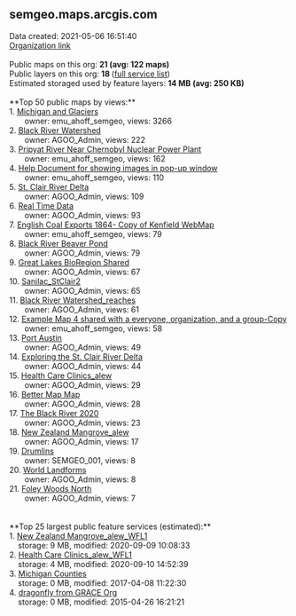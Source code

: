 <h2>semgeo.maps.arcgis.com</h2> Data created: 2021-05-06 16:51:40 <br /><a target='new' href='https://semgeo.maps.arcgis.com'>Organization link</a><br /><br />Public maps on this org: <b>21 (avg: 122 maps)</b><br />Public layers on this org: <b>18 </b>(<a target='new' href='https://services.arcgis.com/dJKlgwiGy0O9whLh/ArcGIS/rest/services'>full service list</a>)<br />Estimated storaged used by feature layers: <b>14 MB (avg: 250 KB)</b><br /><br />**Top 50 public maps by views:**<br />  1. <a target='new' href='https://www.arcgis.com/home/item.html?id=393e0dfcea6540059420d81adb7651ec'>Michigan and Glaciers</a> <br />  &nbsp;&nbsp;&nbsp;&nbsp; &nbsp;&nbsp;owner: emu_ahoff_semgeo, views: 3266<br />  2. <a target='new' href='https://www.arcgis.com/home/item.html?id=8d9b31f89bdb450fb59ac95380778db4'>Black River Watershed</a> <br />  &nbsp;&nbsp;&nbsp;&nbsp; &nbsp;&nbsp;owner: AGOO_Admin, views: 222<br />  3. <a target='new' href='https://www.arcgis.com/home/item.html?id=581aa1c481de4179bb5b7d8984a3dddb'>Pripyat River Near Chernobyl Nuclear Power Plant</a> <br />  &nbsp;&nbsp;&nbsp;&nbsp; &nbsp;&nbsp;owner: emu_ahoff_semgeo, views: 162<br />  4. <a target='new' href='https://www.arcgis.com/home/item.html?id=e1f42d3805324367b03c09d9d649974f'>Help Document for showing images in pop-up window</a> <br />  &nbsp;&nbsp;&nbsp;&nbsp; &nbsp;&nbsp;owner: emu_ahoff_semgeo, views: 110<br />  5. <a target='new' href='https://www.arcgis.com/home/item.html?id=80d734380d224f48b7c28e3943af9f60'>St. Clair River Delta</a> <br />  &nbsp;&nbsp;&nbsp;&nbsp; &nbsp;&nbsp;owner: AGOO_Admin, views: 109<br />  6. <a target='new' href='https://www.arcgis.com/home/item.html?id=6e09e9865607495fb1e04b22611ee954'>Real Time Data</a> <br />  &nbsp;&nbsp;&nbsp;&nbsp; &nbsp;&nbsp;owner: AGOO_Admin, views: 93<br />  7. <a target='new' href='https://www.arcgis.com/home/item.html?id=295bd222104844fd85b2b0771f0a7758'>English Coal Exports 1864- Copy of Kenfield WebMap</a> <br />  &nbsp;&nbsp;&nbsp;&nbsp; &nbsp;&nbsp;owner: emu_ahoff_semgeo, views: 79<br />  8. <a target='new' href='https://www.arcgis.com/home/item.html?id=7990b9414ad045e9967063535fb4c283'>Black River Beaver Pond</a> <br />  &nbsp;&nbsp;&nbsp;&nbsp; &nbsp;&nbsp;owner: AGOO_Admin, views: 79<br />  9. <a target='new' href='https://www.arcgis.com/home/item.html?id=a18761ce0c2c4962982d10d750095bd6'>Great Lakes BioRegion Shared</a> <br />  &nbsp;&nbsp;&nbsp;&nbsp; &nbsp;&nbsp;owner: AGOO_Admin, views: 67<br />  10. <a target='new' href='https://www.arcgis.com/home/item.html?id=48dc0ced7e36498aa03c4470b18c9bc3'>Sanilac_StClair2</a> <br />  &nbsp;&nbsp;&nbsp;&nbsp; &nbsp;&nbsp;owner: AGOO_Admin, views: 65<br />  11. <a target='new' href='https://www.arcgis.com/home/item.html?id=6be1652a1fa448d7ab1621c861bd2f75'>Black River Watershed_reaches</a> <br />  &nbsp;&nbsp;&nbsp;&nbsp; &nbsp;&nbsp;owner: AGOO_Admin, views: 61<br />  12. <a target='new' href='https://www.arcgis.com/home/item.html?id=d56fb32b84fa4a39849da688790b6199'>Example Map 4 shared with a everyone, organization, and a group-Copy</a> <br />  &nbsp;&nbsp;&nbsp;&nbsp; &nbsp;&nbsp;owner: emu_ahoff_semgeo, views: 58<br />  13. <a target='new' href='https://www.arcgis.com/home/item.html?id=998bf38b5bd347829b49ebd5534f75c1'>Port Austin</a> <br />  &nbsp;&nbsp;&nbsp;&nbsp; &nbsp;&nbsp;owner: AGOO_Admin, views: 49<br />  14. <a target='new' href='https://www.arcgis.com/home/item.html?id=0426eb797df54e9689b01ac333dc0a69'>Exploring the St. Clair River Delta</a> <br />  &nbsp;&nbsp;&nbsp;&nbsp; &nbsp;&nbsp;owner: AGOO_Admin, views: 44<br />  15. <a target='new' href='https://www.arcgis.com/home/item.html?id=b3be1fe759a04aea89c3ecab771d76af'>Health Care Clinics_alew</a> <br />  &nbsp;&nbsp;&nbsp;&nbsp; &nbsp;&nbsp;owner: AGOO_Admin, views: 29<br />  16. <a target='new' href='https://www.arcgis.com/home/item.html?id=c42eb9875cc1448ab8ea6f6dbfde40ef'>Better Map Map</a> <br />  &nbsp;&nbsp;&nbsp;&nbsp; &nbsp;&nbsp;owner: AGOO_Admin, views: 28<br />  17. <a target='new' href='https://www.arcgis.com/home/item.html?id=8b0151009a234d9d9d0020ff37ff9228'>The Black River 2020</a> <br />  &nbsp;&nbsp;&nbsp;&nbsp; &nbsp;&nbsp;owner: AGOO_Admin, views: 23<br />  18. <a target='new' href='https://www.arcgis.com/home/item.html?id=892dc487c49f4a0c98c82ab570d38da2'>New Zealand Mangrove_alew</a> <br />  &nbsp;&nbsp;&nbsp;&nbsp; &nbsp;&nbsp;owner: AGOO_Admin, views: 17<br />  19. <a target='new' href='https://www.arcgis.com/home/item.html?id=91cecebfad354d03826a6f8f9d325f92'>Drumlins</a> <br />  &nbsp;&nbsp;&nbsp;&nbsp; &nbsp;&nbsp;owner: SEMGEO_001, views: 8<br />  20. <a target='new' href='https://www.arcgis.com/home/item.html?id=4ab9a786319142fe8e504694d3e30b0a'>World Landforms</a> <br />  &nbsp;&nbsp;&nbsp;&nbsp; &nbsp;&nbsp;owner: AGOO_Admin, views: 8<br />  21. <a target='new' href='https://www.arcgis.com/home/item.html?id=2a81eb21eceb4fb1a3b97d3fbe732324'>Foley Woods North</a> <br />  &nbsp;&nbsp;&nbsp;&nbsp; &nbsp;&nbsp;owner: AGOO_Admin, views: 7<br /><br /><br />**Top 25 largest public feature services (estimated):**<br /> 1. <a target='new' href='https://www.arcgis.com/home/item.html?id=ced22ccede59484f99a860e35137f454'>New Zealand Mangrove_alew_WFL1</a><br /> &nbsp;&nbsp;&nbsp;&nbsp;storage: 9 MB, modified: 2020-09-09 10:08:33<br /> 2. <a target='new' href='https://www.arcgis.com/home/item.html?id=896e5b8b166841908d97c2fa3499e76f'>Health Care Clinics_alew_WFL1</a><br /> &nbsp;&nbsp;&nbsp;&nbsp;storage: 4 MB, modified: 2020-09-10 14:52:39<br /> 3. <a target='new' href='https://www.arcgis.com/home/item.html?id=db87a0c8ecfc4f3aab21f91d9be1d4f5'>Michigan Counties</a><br /> &nbsp;&nbsp;&nbsp;&nbsp;storage: 0 MB, modified: 2017-04-08 11:22:30<br /> 4. <a target='new' href='https://www.arcgis.com/home/item.html?id=5e1367b1a05e4f6799f57a45182ff9e9'>dragonfly from GRACE Org</a><br /> &nbsp;&nbsp;&nbsp;&nbsp;storage: 0 MB, modified: 2015-04-26 16:21:21<br />